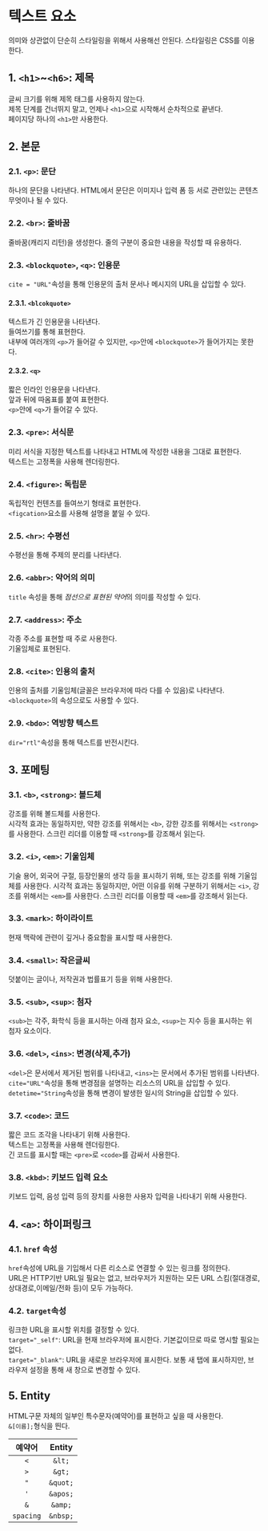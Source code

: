 # 텍스트 요소

의미와 상관없이 단순히 스타일링을 위해서 사용해선 안된다. 스타일링은 CSS를 이용한다.

## 1. `<h1>`~`<h6>`: 제목

글씨 크기를 위해 제목 태그를 사용하지 않는다.  
제목 단계를 건너뛰지 말고, 언제나 `<h1>`으로 시작해서 순차적으로 끝낸다.  
페이지당 하나의 `<h1>`만 사용한다.

## 2. 본문

### 2.1. `<p>`: 문단

하나의 문단을 나타낸다. HTML에서 문단은 이미지나 입력 폼 등 서로 관련있는 콘텐츠 무엇이나 될 수 있다.

### 2.2. `<br>`: 줄바꿈

줄바꿈(캐리지 리턴)을 생성한다. 줄의 구분이 중요한 내용을 작성할 때 유용하다.

### 2.3. `<blockquote>`, `<q>`: 인용문

`cite = "URL"`속성을 통해 인용문의 출처 문서나 메시지의 URL을 삽입할 수 있다.

#### 2.3.1. `<blcokquote>`

텍스트가 긴 인용문을 나타낸다.  
들여쓰기를 통해 표현한다.  
내부에 여러개의 `<p>`가 들어갈 수 있지만, `<p>`안에 `<blockquote>`가 들어가지는 못한다.

#### 2.3.2. `<q>`

짧은 인라인 인용문을 나타낸다.  
앞과 뒤에 따옴표를 붙여 표현한다.  
`<p>`안에 `<q>`가 들어갈 수 있다.

### 2.3. `<pre>`: 서식문

미리 서식을 지정한 텍스트를 나타내고 HTML에 작성한 내용을 그대로 표현한다.  
텍스트는 고정폭을 사용해 렌더링한다.

### 2.4. `<figure>`: 독립문

독립적인 컨텐츠를 들여쓰기 형태로 표현한다.  
`<figcation>`요소를 사용해 설명을 붙일 수 있다.

### 2.5. `<hr>`: 수평선

수평선을 통해 주제의 분리를 나타낸다.

### 2.6. `<abbr>`: 약어의 의미

`title` 속성을 통해 *점선으로 표현된 약어*의 의미를 작성할 수 있다.

### 2.7. `<address>`: 주소

각종 주소를 표현할 때 주로 사용한다.  
기울임체로 표현된다.

### 2.8. `<cite>`: 인용의 출처

인용의 출처를 기울임체(글꼴은 브라우저에 따라 다를 수 있음)로 나타낸다.  
`<blockquote>`의 속성으로도 사용할 수 있다.

### 2.9. `<bdo>`: 역방향 텍스트

`dir="rtl"`속성을 통해 텍스트를 반전시킨다.

## 3. 포메팅

### 3.1. `<b>`, `<strong>`: 볼드체

강조를 위해 볼드체를 사용한다.  
시각적 효과는 동일하지만, 약한 강조를 위해서는 `<b>`, 강한 강조를 위해서는 `<strong>`를 사용한다. 스크린 리더를 이용할 때 `<strong>`를 강조해서 읽는다.

### 3.2. `<i>`, `<em>`: 기울임체

기술 용어, 외국어 구절, 등장인물의 생각 등을 표시하기 위해, 또는 강조를 위해 기울임체를 사용한다.
시각적 효과는 동일하지만, 어떤 이유를 위해 구분하기 위해서는 `<i>`, 강조를 위해서는 `<em>`를 사용한다. 스크린 리더를 이용할 때 `<em>`를 강조해서 읽는다.

### 3.3. `<mark>`: 하이라이트

현재 맥락에 관련이 깊거나 중요함을 표시할 때 사용한다.

### 3.4. `<small>`: 작은글씨

덧붙이는 글이나, 저작권과 법률표기 등을 위해 사용한다.

### 3.5. `<sub>`, `<sup>`: 첨자

`<sub>`는 각주, 화학식 등을 표시하는 아래 첨자 요소, `<sup>`는 지수 등을 표시하는 위 첨자 요소이다.

### 3.6. `<del>`, `<ins>`: 변경(삭제,추가)

`<del>`은 문서에서 제거된 범위를 나타내고, `<ins>`는 문서에서 추가된 범위를 나타낸다.  
`cite="URL"`속성을 통해 변경점을 설명하는 리소스의 URL을 삽입할 수 있다.  
`detetime="String`속성을 통해 변경이 발생한 일시의 String을 삽입할 수 있다.

### 3.7. `<code>`: 코드

짧은 코드 조각을 나타내기 위해 사용한다.  
텍스트는 고정폭을 사용해 렌더링한다.  
긴 코드를 표시할 때는 `<pre>`로 `<code>`를 감싸서 사용한다.

### 3.8. `<kbd>`: 키보드 입력 요소

키보드 입력, 음성 입력 등의 장치를 사용한 사용자 입력을 나타내기 위해 사용한다.

## 4. `<a>`: 하이퍼링크

### 4.1. `href` 속성

`href`속성에 URL을 기입해서 다른 리소스로 연결할 수 있는 링크를 정의한다.  
URL은 HTTP기반 URL일 필요는 없고, 브라우저가 지원하는 모든 URL 스킴(절대경로,상대경로,이메일/전화 등)이 모두 가능하다.

### 4.2. `target`속성

링크한 URL을 표시할 위치를 결정할 수 있다.  
`target="_self"`: URL을 현재 브라우저에 표시한다. 기본값이므로 따로 명시할 필요는 없다.  
`target="_blank"`: URL을 새로운 브라우저에 표시한다. 보통 새 탭에 표시하지만, 브라우저 설정을 통해 새 창으로 변경할 수 있다.

## 5. Entity

HTML구문 자체의 일부인 특수문자(예약어)를 표현하고 싶을 때 사용한다.  
`&[이름];`형식을 띈다.

| **예약어** | **Entity** |
| :--------: | :--------: |
|    `<`     |   `&lt;`   |
|    `>`     |   `&gt;`   |
|    `"`     |  `&quot;`  |
|    `'`     |  `&apos;`  |
|    `&`     |  `&amp;`   |
| `spacing`  |  `&nbsp;`  |
